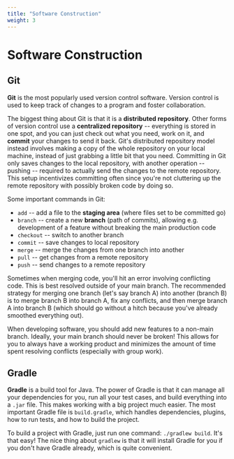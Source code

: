 ```yaml
---
title: "Software Construction"
weight: 3
---
```


<!-- markdownlint-disable-next-line MD025 -->
# Software Construction

## Git

**Git** is the most popularly used version control software. Version control is used to keep track of changes to a program and foster collaboration.

The biggest thing about Git is that it is a **distributed repository**. Other forms of version control use a **centralized repository** -- everything is stored in one spot, and you can just check out what you need, work on it, and **commit** your changes to send it back. Git's distributed repository model instead involves making a copy of the whole repository on your local machine, instead of just grabbing a little bit that you need. Committing in Git only saves changes to the local repository, with another operation -- pushing -- required to actually send the changes to the remote repository. This setup incentivizes committing often since you're not cluttering up the remote repository with possibly broken code by doing so.

Some important commands in Git:

* `add` -- add a file to the **staging area** (where files set to be committed go)
* `branch` -- create a new **branch** (path of commits), allowing e.g. development of a feature without breaking the main production code
* `checkout` -- switch to another branch
* `commit` -- save changes to local repository
* `merge` -- merge the changes from one branch into another
* `pull` -- get changes from a remote repository
* `push` -- send changes to a remote repository

Sometimes when merging code, you'll hit an error involving conflicting code. This is best resolved outside of your main branch. The recommended strategy for merging one branch (let's say branch A) into another (branch B) is to merge branch B into branch A, fix any conflicts, and then merge branch A into branch B (which should go without a hitch because you've already smoothed everything out).

When developing software, you should add new features to a non-main branch. Ideally, your main branch should never be broken! This allows for you to always have a working product and minimizes the amount of time spent resolving conflicts (especially with group work).

## Gradle

**Gradle** is a build tool for Java. The power of Gradle is that it can manage all your dependencies for you, run all your test cases, and build everything into a `.jar` file. This makes working with a big project much easier. The most important Gradle file is `build.gradle`, which handles dependencies, plugins, how to run tests, and how to build the project.

To build a project with Gradle, just run one command: `./gradlew build`. It's that easy! The nice thing about `gradlew` is that it will install Gradle for you if you don't have Gradle already, which is quite convenient.
